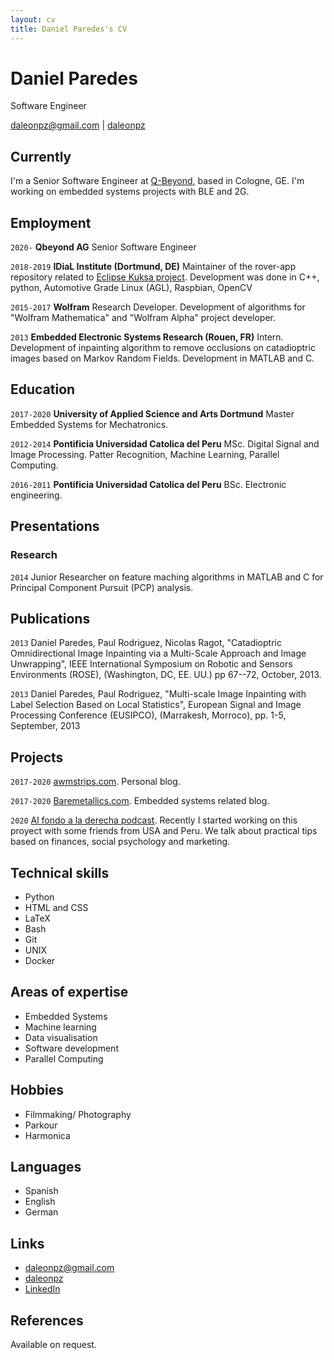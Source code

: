 ```yaml
---
layout: cv
title: Daniel Paredes's CV
---
```

# Daniel Paredes
Software Engineer

<div id="webaddress">
<a href="mailto:daleonpz@gmail.com">daleonpz@gmail.com</a>
|
<i class="fa fa-github"></i> <a href="http://github.com/daleonpz">daleonpz</a>
</div>


## Currently
I'm a Senior Software Engineer at [Q-Beyond](https://www.qbeyond.de/), based in Cologne, GE. I'm working on embedded systems projects with BLE and 2G.


## Employment

`2020-` 
__Qbeyond AG__ Senior Software Engineer 

`2018-2019`
__IDiaL Institute (Dortmund, DE)__ Maintainer of the rover-app repository related to [Eclipse Kuksa project](https://github.com/app4mc-rover/rover-app). Development was done in C++, python, Automotive Grade Linux (AGL), Raspbian, OpenCV

`2015-2017`
__Wolfram__ Research Developer. Development of algorithms for "Wolfram Mathematica" and "Wolfram Alpha" project developer. 

`2013` 
__Embedded Electronic Systems Research (Rouen, FR)__ Intern. Development of inpainting algorithm to remove occlusions on catadioptric images based on Markov Random Fields. Development in MATLAB and C.


## Education

`2017-2020`
__University of Applied Science and Arts Dortmund__ Master Embedded Systems for Mechatronics.

`2012-2014`
__Pontificia Universidad Catolica del Peru__ MSc. Digital Signal and Image Processing. Patter Recognition, Machine Learning, Parallel Computing.

`2016-2011`
__Pontificia Universidad Catolica del Peru__ BSc. Electronic engineering.

## Presentations

### Research

`2014`
Junior Researcher on feature maching algorithms in MATLAB and C for  Principal Component Pursuit (PCP) analysis.

## Publications

`2013`
 Daniel Paredes, Paul Rodriguez, Nicolas Ragot, "Catadioptric Omnidirectional Image Inpainting via a Multi-Scale Approach and Image Unwrapping", IEEE International Symposium on Robotic and Sensors Environments (ROSE), (Washington, DC, EE. UU.)  pp 67--72, October, 2013. 

`2013`
Daniel Paredes, Paul Rodriguez, "Multi-scale Image Inpainting with Label Selection Based on Local Statistics", European Signal and Image Processing Conference (EUSIPCO), (Marrakesh, Morroco),  pp. 1-5, September, 2013


## Projects 
`2017-2020`
[awmstrips.com](https://awmstrips.com/). Personal blog. 

`2017-2020`
[Baremetallics.com](https://baremetallics.com/). Embedded systems related blog.

`2020`
[Al fondo a la derecha podcast](https://alfondoaladerecha.fm/). Recently I started working on this proyect with some friends from USA and Peru. We talk about practical tips based on finances, social psychology and marketing. 

## Technical skills

* Python
* HTML and CSS
* LaTeX
* Bash
* Git 
* UNIX
* Docker

## Areas of expertise

* Embedded Systems
* Machine learning
* Data visualisation
* Software development
* Parallel Computing

## Hobbies

* Filmmaking/ Photography
* Parkour
* Harmonica

## Languages

* Spanish
* English
* German

## Links

<!-- fa are fontawesome, ai are academicons -->
* <i class="fa fa-envelope"></i> <a href="mailto:daleonpz@gmail.com">daleonpz@gmail.com</a><br />
* <i class="fa fa-github"></i> <a href="http://github.com/daleonpz">daleonpz</a><br />
* <i class="fa fa-linkedin"></i> <a href="https://www.linkedin.com/in/daniel-paredes-2522b91a7/">LinkedIn</a>

## References

Available on request.

<!-- ### Footer

Last updated: May 2013 -->
